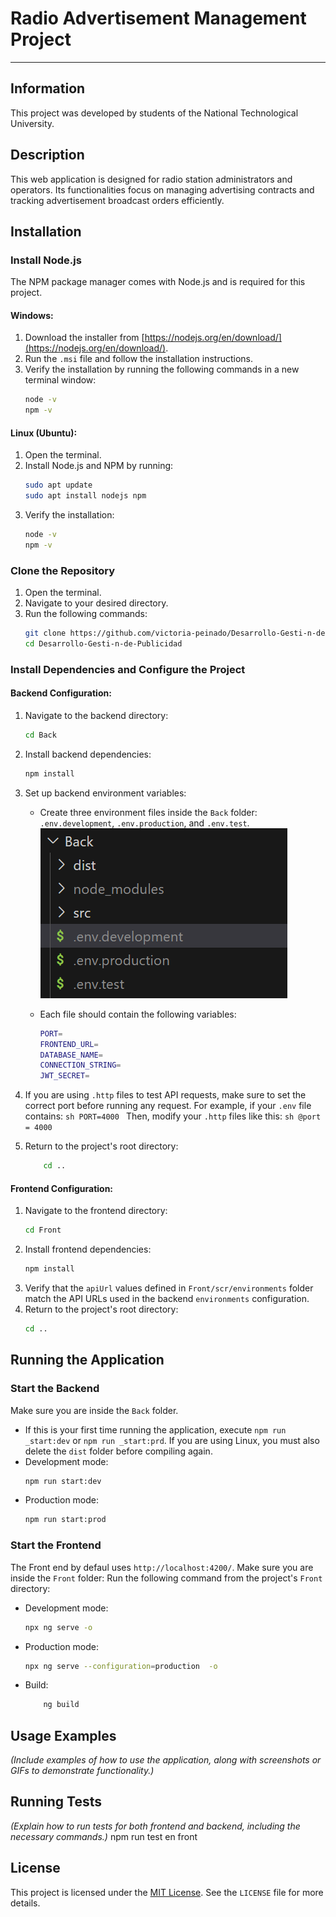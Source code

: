 # **Radio Advertisement Management Project**

***

## **Information**
This project was developed by students of the National Technological University.

## **Description**
This web application is designed for radio station administrators and operators. Its functionalities focus on managing advertising contracts and tracking advertisement broadcast orders efficiently.

## **Installation**

### **Install Node.js**
The NPM package manager comes with Node.js and is required for this project.

#### **Windows:**
1. Download the installer from [https://nodejs.org/en/download/](https://nodejs.org/en/download/).
2. Run the `.msi` file and follow the installation instructions.
3. Verify the installation by running the following commands in a new terminal window:
    ```sh
    node -v
    npm -v
    ```

#### **Linux (Ubuntu):**
1. Open the terminal.
2. Install Node.js and NPM by running:
    ```sh
    sudo apt update
    sudo apt install nodejs npm
    ```
3. Verify the installation:
    ```sh
    node -v
    npm -v
    ```

### **Clone the Repository**
1. Open the terminal.
2. Navigate to your desired directory.
3. Run the following commands:
    ```sh
    git clone https://github.com/victoria-peinado/Desarrollo-Gesti-n-de-Publicidad
    cd Desarrollo-Gesti-n-de-Publicidad
    ```

### **Install Dependencies and Configure the Project**

#### **Backend Configuration:**
1. Navigate to the backend directory:
    ```sh
    cd Back
    ```
2. Install backend dependencies:
    ```sh
    npm install
    ```
3. Set up backend environment variables:
   - Create three environment files inside the `Back` folder: `.env.development`, `.env.production`, and `.env.test`.
   ![IMAGEN](Documentacion/env.png)

   - Each file should contain the following variables:
     ```sh
     PORT=
     FRONTEND_URL=
     DATABASE_NAME=
     CONNECTION_STRING=
     JWT_SECRET=
     ```
4. If you are using `.http` files to test API requests, make sure to set the correct port before running any request.
    For example, if your `.env` file contains:
        ```sh
    PORT=4000
        ```
    Then, modify your `.http`  files like this:
        ```sh
            @port = 4000
        ```



5. Return to the project's root directory:
    ```sh
        cd ..
    ```

#### **Frontend Configuration:**
1. Navigate to the frontend directory:
    ```sh
    cd Front
    ```
2. Install frontend dependencies:
    ```sh
    npm install
    ```
3. Verify that the `apiUrl` values defined in  `Front/scr/environments` folder match the API URLs used in the backend `environments` configuration.
4. Return to the project's root directory:
    ```sh
    cd ..
    ```

## **Running the Application**

### **Start the Backend**  
Make sure you are inside the `Back` folder.  
- If this is your first time running the application, execute `npm run _start:dev` or `npm run _start:prd`. If you are using Linux, you must also delete the `dist` folder before compiling again.  
- Development mode:  
    ```sh
    npm run start:dev  
    ```  
- Production mode:  
    ```sh
    npm run start:prod  
    ```  

### **Start the Frontend**
The Front end by defaul uses `http://localhost:4200/`.
Make sure you are inside the `Front` folder: 
Run the following command from the project's `Front` directory:
- Development mode:  
    ```sh
    npx ng serve -o  
    ```  
- Production mode:  
    ```sh
    npx ng serve --configuration=production  -o 
    ```  
- Build:
    ```sh
        ng build  
    ```  
## **Usage Examples**
*(Include examples of how to use the application, along with screenshots or GIFs to demonstrate functionality.)*

## **Running Tests**
*(Explain how to run tests for both frontend and backend, including the necessary commands.)*
npm run test en front

## **License**
This project is licensed under the [MIT License](https://opensource.org/licenses/MIT). See the `LICENSE` file for more details.
